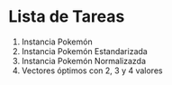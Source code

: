 # Lista de Tareas

1. Instancia Pokemón
2. Instancia Pokemón Estandarizada
3. Instancia Pokemón Normalizazda
4. Vectores óptimos con 2, 3 y 4 valores